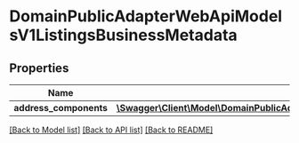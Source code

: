 # DomainPublicAdapterWebApiModelsV1ListingsBusinessMetadata

## Properties
Name | Type | Description | Notes
------------ | ------------- | ------------- | -------------
**address_components** | [**\Swagger\Client\Model\DomainPublicAdapterWebApiModelsV1ListingsBusinessAddressComponents**](DomainPublicAdapterWebApiModelsV1ListingsBusinessAddressComponents.md) |  | [optional] 

[[Back to Model list]](../../README.md#documentation-for-models) [[Back to API list]](../../README.md#documentation-for-api-endpoints) [[Back to README]](../../README.md)

